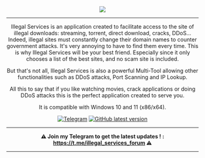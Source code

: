 <div align="center">
<img src="https://i.imgur.com/Cd6mBVN.png">
<hr>

Illegal Services is an application created to facilitate access to the site of illegal downloads: streaming, torrent, direct download, cracks, DDoS...
Indeed, illegal sites must constantly change their domain names to counter government attacks. It's very annoying to have to find them every time.
This is why Illegal Services will be your best friend. Especially since it only chooses a list of the best sites, and no scam site is included.

But that's not all, Illegal Services is also a powerful Multi-Tool allowing other functionalities such as DDoS attacks, Port Scanning and IP Lookup.

All this to say that if you like watching movies, crack applications or doing DDoS attacks this is the perfect application created to serve you.

It is compatible with Windows 10 and 11 (x86/x64).

[![Telegram](https://img.shields.io/badge/Telegram-Illegal%20Services-28a8e9?logo=telegram&labelColor=28a8e9)](https://t.me/illegal_services_forum)
[![GitHub latest version](https://img.shields.io/badge/GitHub-Download%20Latest%20Version-2b3137?logo=github&labelColor=2b3137)](https://github.com/Illegal-Services/Illegal_Services/releases/latest/download/IS.Setup.exe)
  
</div><hr>

<div align="center">

**⚠️ Join my Telegram to get the latest updates ! : https://t.me/illegal_services_forum ⚠️**

<hr></div>

